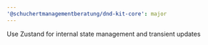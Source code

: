 ```yaml
---
'@schuchertmanagementberatung/dnd-kit-core': major
---
```


Use Zustand for internal state management and transient updates
